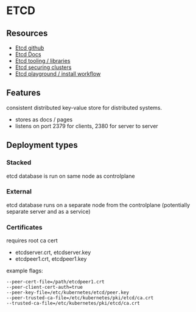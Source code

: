 # ETCD

## Resources
- [Etcd github](https://github.com/etcd-io/etcd)
- [Etcd Docs](https://etcd.io/docs/v3.5/)
- [Etcd tooling / libraries](https://etcd.io/docs/v3.5/integrations/)
- [Etcd securing clusters](https://kubernetes.io/docs/tasks/administer-cluster/configure-upgrade-etcd/#securing-etcd-clusters)
- [Etcd playground / install workflow](http://play.etcd.io/install)

## Features
consistent distributed key-value store for distributed systems.

- stores as docs / pages
- listens on port 2379 for clients, 2380 for server to server

## Deployment types

### Stacked
etcd database is run on same node as controlplane

### External
etcd database runs on a separate node from the controlplane (potentially separate server and as a service)

### Certificates
requires root ca cert

- etcdserver.crt, etcdserver.key
- etcdpeer1.crt, etcdpeer1.key

example flags:
```
--peer-cert-file=/path/etcdpeer1.crt
--peer-client-cert-auth=true
--peer-key-file=/etc/kubernetes/etcd/peer.key
--peer-trusted-ca-file=/etc/kubernetes/pki/etcd/ca.crt
--trusted-ca-file=/etc/kubernetes/pki/etcd/ca.crt
```